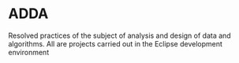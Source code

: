 # ADDA

Resolved practices of the subject of analysis and design of data and algorithms. All are projects carried out in the
Eclipse development environment
